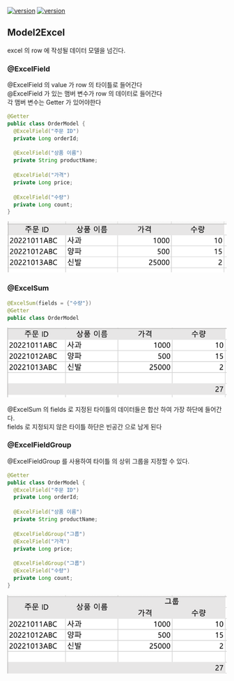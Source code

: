 

[![version](https://img.shields.io/badge/poi-5.2.3-00bfb3?style=flat)]()
[![version](https://img.shields.io/badge/poi_ooxml-5.2.3-00bfb3?style=flat)]()


## Model2Excel 
excel 의 row 에 작성될 데이터 모델을 넘긴다.

### @ExcelField
@ExcelField 의 value 가 row 의 타이틀로 들어간다 </br>
@ExcelField 가 있는 맴버 변수가 row 의 데이터로 들어간다 </br>
각 맴버 변수는 Getter 가 있어야한다

```java
@Getter
public class OrderModel {
  @ExcelField("주문 ID")
  private Long orderId;

  @ExcelField("상품 이름")
  private String productName;

  @ExcelField("가격")
  private Long price;

  @ExcelField("수량")
  private Long count;
}
```

<p>
    <img src="https://github.com/birariro/model2excel/blob/master/image/ExcelField_Image.png?raw=true"/>
</p>


### @ExcelSum
```java
@ExcelSum(fields = {"수량"})
@Getter
public class OrderModel
```
<p>
    <img src="https://github.com/birariro/model2excel/blob/master/image/ExcelField_sum_Image.png?raw=true"/>
</p>


@ExcelSum 의 fields 로 지정된 타이틀의 데이터들은 합산 하여 가장 하단에 들어간다. </br>
fields 로 지정되지 않은 타이틀 하단은 빈공간 으로 남게 된다 </br>


### @ExcelFieldGroup


@ExcelFieldGroup 를 사용하여 타이틀 의 상위 그룹을 지정할 수 있다.
```java
@Getter
public class OrderModel {
  @ExcelField("주문 ID")
  private Long orderId;

  @ExcelField("상품 이름")
  private String productName;
  
  @ExcelFieldGroup("그룹")
  @ExcelField("가격")
  private Long price;
  
  @ExcelFieldGroup("그룹")
  @ExcelField("수량")
  private Long count;
}
```
<p>
    <img src="https://github.com/birariro/model2excel/blob/master/image/ExcelField_sum_group_Image.png?raw=true"/>
</p>
